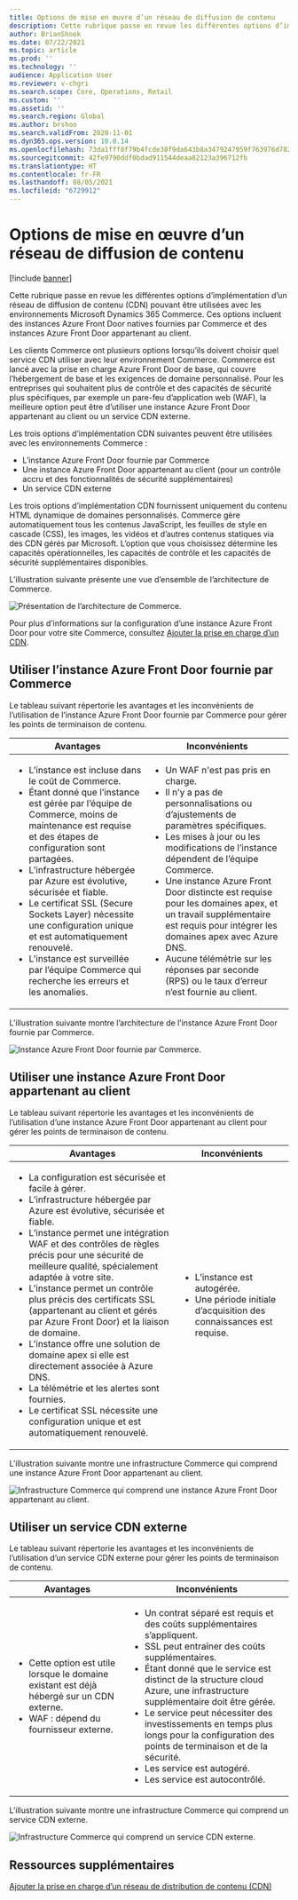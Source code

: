 ```yaml
---
title: Options de mise en œuvre d’un réseau de diffusion de contenu
description: Cette rubrique passe en revue les différentes options d’implémentation d’un réseau de diffusion de contenu (CDN) pouvant être utilisées avec les environnements Microsoft Dynamics 365 Commerce. Ces options incluent des instances Azure Front Door natives fournies par Commerce et des instances Azure Front Door appartenant au client.
author: BrianShook
ms.date: 07/22/2021
ms.topic: article
ms.prod: ''
ms.technology: ''
audience: Application User
ms.reviewer: v-chgri
ms.search.scope: Core, Operations, Retail
ms.custom: ''
ms.assetid: ''
ms.search.region: Global
ms.author: brshoo
ms.search.validFrom: 2020-11-01
ms.dyn365.ops.version: 10.0.14
ms.openlocfilehash: 73da1fff8f79b4fcde38f9da643b8a3479247959f763976d782279e4e2af7a33
ms.sourcegitcommit: 42fe9790ddf0bdad911544deaa82123a396712fb
ms.translationtype: HT
ms.contentlocale: fr-FR
ms.lasthandoff: 08/05/2021
ms.locfileid: "6729912"
---
```

# <a name="content-delivery-network-implementation-options"></a>Options de mise en œuvre d’un réseau de diffusion de contenu

[!include [banner](includes/banner.md)]

Cette rubrique passe en revue les différentes options d’implémentation d’un réseau de diffusion de contenu (CDN) pouvant être utilisées avec les environnements Microsoft Dynamics 365 Commerce. Ces options incluent des instances Azure Front Door natives fournies par Commerce et des instances Azure Front Door appartenant au client.

Les clients Commerce ont plusieurs options lorsqu’ils doivent choisir quel service CDN utiliser avec leur environnement Commerce. Commerce est lancé avec la prise en charge Azure Front Door de base, qui couvre l’hébergement de base et les exigences de domaine personnalisé. Pour les entreprises qui souhaitent plus de contrôle et des capacités de sécurité plus spécifiques, par exemple un pare-feu d’application web (WAF), la meilleure option peut être d’utiliser une instance Azure Front Door appartenant au client ou un service CDN externe.

Les trois options d’implémentation CDN suivantes peuvent être utilisées avec les environnements Commerce :

- L’instance Azure Front Door fournie par Commerce
- Une instance Azure Front Door appartenant au client (pour un contrôle accru et des fonctionnalités de sécurité supplémentaires)
- Un service CDN externe

Les trois options d’implémentation CDN fournissent uniquement du contenu HTML dynamique de domaines personnalisés. Commerce gère automatiquement tous les contenus JavaScript, les feuilles de style en cascade (CSS), les images, les vidéos et d’autres contenus statiques via des CDN gérés par Microsoft. L’option que vous choisissez détermine les capacités opérationnelles, les capacités de contrôle et les capacités de sécurité supplémentaires disponibles.

L’illustration suivante présente une vue d’ensemble de l’architecture de Commerce.

![Présentation de l’architecture de Commerce.](media/Commerce_CDN-Option_ComparisonModels.png)

Pour plus d’informations sur la configuration d’une instance Azure Front Door pour votre site Commerce, consultez [Ajouter la prise en charge d’un CDN](add-cdn-support.md).

## <a name="use-the-commerce-provided-azure-front-door-instance"></a>Utiliser l’instance Azure Front Door fournie par Commerce

Le tableau suivant répertorie les avantages et les inconvénients de l’utilisation de l’instance Azure Front Door fournie par Commerce pour gérer les points de terminaison de contenu.

| Avantages | Inconvénients |
|------|------|
| <ul><li>L’instance est incluse dans le coût de Commerce.</li><li>Étant donné que l’instance est gérée par l’équipe de Commerce, moins de maintenance est requise et des étapes de configuration sont partagées.</li><li>L’infrastructure hébergée par Azure est évolutive, sécurisée et fiable.</li><li>Le certificat SSL (Secure Sockets Layer) nécessite une configuration unique et est automatiquement renouvelé.</li><li>L’instance est surveillée par l’équipe Commerce qui recherche les erreurs et les anomalies.</li></ul> | <ul><li>Un WAF n'est pas pris en charge.</li><li>Il n’y a pas de personnalisations ou d’ajustements de paramètres spécifiques.</li><li>Les mises à jour ou les modifications de l’instance dépendent de l’équipe Commerce.</li><li>Une instance Azure Front Door distincte est requise pour les domaines apex, et un travail supplémentaire est requis pour intégrer les domaines apex avec Azure DNS.</li><li>Aucune télémétrie sur les réponses par seconde (RPS) ou le taux d’erreur n’est fournie au client.</li></ul> |

L’illustration suivante montre l’architecture de l’instance Azure Front Door fournie par Commerce.

![Instance Azure Front Door fournie par Commerce.](media/Commerce_CDN-Option_CommerceFrontDoor.png)

## <a name="use-a-customer-owned-azure-front-door-instance"></a>Utiliser une instance Azure Front Door appartenant au client

Le tableau suivant répertorie les avantages et les inconvénients de l’utilisation d’une instance Azure Front Door appartenant au client pour gérer les points de terminaison de contenu.

| Avantages | Inconvénients |
|------|------|
| <ul><li>La configuration est sécurisée et facile à gérer.</li><li>L’infrastructure hébergée par Azure est évolutive, sécurisée et fiable.</li><li>L’instance permet une intégration WAF et des contrôles de règles précis pour une sécurité de meilleure qualité, spécialement adaptée à votre site.</li><li>L’instance permet un contrôle plus précis des certificats SSL (appartenant au client et gérés par Azure Front Door) et la liaison de domaine.</li><li>L’instance offre une solution de domaine apex si elle est directement associée à Azure DNS.</li><li>La télémétrie et les alertes sont fournies.</li><li>Le certificat SSL nécessite une configuration unique et est automatiquement renouvelé.</li></ul> | <ul><li>L’instance est autogérée.</li><li>Une période initiale d’acquisition des connaissances est requise.</li></ul> |

L’illustration suivante montre une infrastructure Commerce qui comprend une instance Azure Front Door appartenant au client.

![Infrastructure Commerce qui comprend une instance Azure Front Door appartenant au client.](media/Commerce_CDN-Option_CustomerOwnedAzureFrontDoor.png)

## <a name="use-an-external-cdn-service"></a>Utiliser un service CDN externe

Le tableau suivant répertorie les avantages et les inconvénients de l’utilisation d’un service CDN externe pour gérer les points de terminaison de contenu.

| Avantages | Inconvénients |
|------|------|
| <ul><li>Cette option est utile lorsque le domaine existant est déjà hébergé sur un CDN externe.</li><li>WAF : dépend du fournisseur externe.</li></ul> | <ul><li>Un contrat séparé est requis et des coûts supplémentaires s’appliquent.</li><li>SSL peut entraîner des coûts supplémentaires.</li><li>Étant donné que le service est distinct de la structure cloud Azure, une infrastructure supplémentaire doit être gérée.</li><li>Le service peut nécessiter des investissements en temps plus longs pour la configuration des points de terminaison et de la sécurité.</li><li>Les service est autogéré.</li><li>Les service est autocontrôlé.</li></ul> |

L’illustration suivante montre une infrastructure Commerce qui comprend un service CDN externe.

![Infrastructure Commerce qui comprend un service CDN externe.](media/Commerce_CDN-Option_ExternalFrontDoor.png)

## <a name="additional-resources"></a>Ressources supplémentaires

[Ajouter la prise en charge d’un réseau de distribution de contenu (CDN)](add-cdn-support.md)
